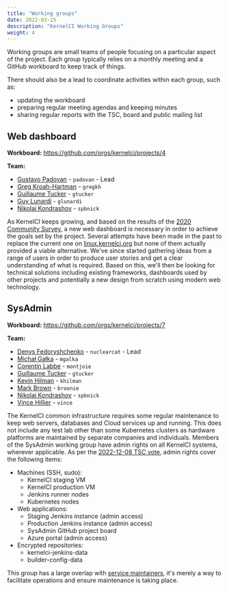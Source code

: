 ```yaml
---
title: "Working groups"
date: 2022-03-15
description: "KernelCI Working Groups"
weight: 4
---
```


Working groups are small teams of people focusing on a particular aspect of the
project.  Each group typically relies on a monthly meeting and a GitHub
workboard to keep track of things.

There should also be a lead to coordinate activities within each group, such
as:

* updating the workboard
* preparing regular meeting agendas and keeping minutes
* sharing regular reports with the TSC, board and public mailing list

## Web dashboard

**Workboard:** https://github.com/orgs/kernelci/projects/4

**Team:**

* [Gustavo Padovan](mailto:<gustavo.padovan@collabora.com>) - `padovan` - Lead
* [Greg Kroah-Hartman](mailto:<gregkh@linuxfoundation.org>) - `gregkh`
* [Guillaume Tucker](mailto:<guillaume.tucker@collabora.com>) - `gtucker`
* [Guy Lunardi](mailto:<guy.lunardi@collabora.com>) - `glunardi`
* [Nikolai Kondrashov](mailto:<spbnick@gmail.com>) - `spbnick`

As KernelCI keeps growing, and based on the results of the [2020 Community
Survey](http://localhost:1313/blog/posts/2020/07/09/), a new web dashboard is
necessary in order to achieve the goals set by the project.  Several attempts
have been made in the past to replace the current one on
[linux.kernelci.org](https://linux.kernelci.org) but none of them actually
provided a viable alternative.  We've since started gathering ideas from a
range of users in order to produce user stories and get a clear understanding
of what is required.  Based on this, we'll then be looking for technical
solutions including existing frameworks, dashboards used by other projects and
potentially a new design from scratch using modern web technology.

## SysAdmin

**Workboard:** https://github.com/orgs/kernelci/projects/7

**Team:**

* [Denys Fedoryshchenko](mailto:<denys.f@collabora.com>) - `nuclearcat` - Lead
* [Michał Gałka](mailto:<galka.michal@gmail.com>) - `mgalka`
* [Corentin Labbe](mailto:<clabbe@baylibre.com>) - `montjoie`
* [Guillaume Tucker](mailto:<guillaume.tucker@collabora.com>) - `gtucker`
* [Kevin Hilman](mailto:<khilman@baylibre.com>) - `khilman`
* [Mark Brown](mailto:<broonie@kernel.org>) - `broonie`
* [Nikolai Kondrashov](mailto:<spbnick@gmail.com>) - `spbnick`
* [Vince Hillier](mailto:<vince@revenni.com>) - `vince`

The KernelCI common infrastructure requires some regular maintenance to keep
web servers, databases and Cloud services up and running.  This does not
include any test lab other than some Kubernetes clusters as hardware platforms
are maintained by separate companies and individuals.  Members of the SysAdmin
working group have admin rights on all KernelCI systems, wherever applicable.
As per the [2022-12-08 TSC vote](/docs/org/tsc/votes/#2022-12-08), admin rights
cover the following items:

* Machines (SSH, sudo):
  * KernelCI staging VM
  * KernelCI production VM
  * Jenkins runner nodes
  * Kubernetes nodes
* Web applications:
  * Staging Jenkins instance (admin access)
  * Production Jenkins instance (admin access)
  * SysAdmin GitHub project board
  * Azure portal (admin access)
* Encrypted repositories:
  * kernelci-jenkins-data
  * builder-config-data

This group has a large overlap with [service
maintainers](tsc/#service-maintainers), it's merely a way to facilitate
operations and ensure maintenance is taking place.
